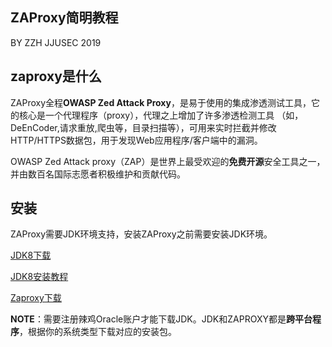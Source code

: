 ZAProxy简明教程
---

BY ZZH JJUSEC 2019

## zaproxy是什么

ZAProxy全程**OWASP Zed Attack Proxy**，是易于使用的集成渗透测试工具，它的核心是一个代理程序（proxy），代理之上增加了许多渗透检测工具
（如，DeEnCoder,请求重放,爬虫等，目录扫描等），可用来实时拦截并修改HTTP/HTTPS数据包，用于发现Web应用程序/客户端中的漏洞。

OWASP Zed Attack proxy（ZAP）是世界上最受欢迎的**免费开源**安全工具之一，并由数百名国际志愿者积极维护和贡献代码。

## 安装

ZAProxy需要JDK环境支持，安装ZAProxy之前需要安装JDK环境。

[JDK8下载](https://www.oracle.com/technetwork/java/javase/downloads/jdk8-downloads-2133151.html)

[JDK8安装教程](https://blog.csdn.net/jamieblue1/article/details/89100321)

[Zaproxy下载](https://github.com/zaproxy/zaproxy/wiki/Downloads)

**NOTE**：需要注册辣鸡Oracle账户才能下载JDK。JDK和ZAPROXY都是**跨平台程序**，根据你的系统类型下载对应的安装包。

